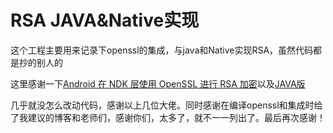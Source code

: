 # RSA JAVA&Native实现

这个工程主要用来记录下openssl的集成，与java和Native实现RSA，虽然代码都是抄的别人的

这里感谢一下[Android 在 NDK 层使用 OpenSSL 进行 RSA 加密](https://fucknmb.com/2017/04/09/Android%E5%9C%A8NDK%E5%B1%82%E4%BD%BF%E7%94%A8OpenSSL%E8%BF%9B%E8%A1%8CRSA%E5%8A%A0%E5%AF%86/)以及[JAVA版](https://github.com/caoqizizi/rsa/blob/master/src/com/caoqi/rsa/util/RSAUtil.java)

几乎就没怎么改动代码，感谢以上几位大佬。同时感谢在编译openssl和集成时给了我建议的博客和老师们，感谢你们，太多了，就不一一列出了。最后再次感谢！